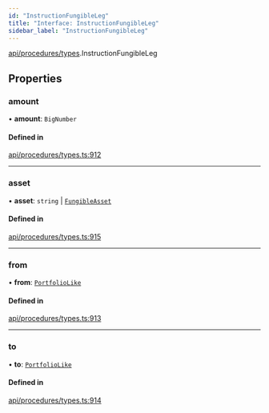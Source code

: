 ```yaml
---
id: "InstructionFungibleLeg"
title: "Interface: InstructionFungibleLeg"
sidebar_label: "InstructionFungibleLeg"
---
```


[api/procedures/types](../../../../../modules/API/Procedures/Types/Types.md).InstructionFungibleLeg

## Properties

### amount

• **amount**: `BigNumber`

#### Defined in

[api/procedures/types.ts:912](https://github.com/PolymeshAssociation/polymesh-sdk/blob/3cc570ade/src/api/procedures/types.ts#L912)

___

### asset

• **asset**: `string` \| [`FungibleAsset`](../../../../../classes/API/Entities/Asset/Fungible/FungibleAsset.md)

#### Defined in

[api/procedures/types.ts:915](https://github.com/PolymeshAssociation/polymesh-sdk/blob/3cc570ade/src/api/procedures/types.ts#L915)

___

### from

• **from**: [`PortfolioLike`](../../../../../modules/API/Entities/Types/Types.md#portfoliolike)

#### Defined in

[api/procedures/types.ts:913](https://github.com/PolymeshAssociation/polymesh-sdk/blob/3cc570ade/src/api/procedures/types.ts#L913)

___

### to

• **to**: [`PortfolioLike`](../../../../../modules/API/Entities/Types/Types.md#portfoliolike)

#### Defined in

[api/procedures/types.ts:914](https://github.com/PolymeshAssociation/polymesh-sdk/blob/3cc570ade/src/api/procedures/types.ts#L914)
